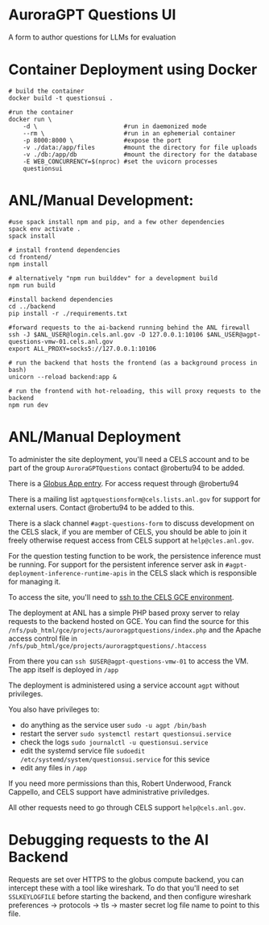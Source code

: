 # AuroraGPT Questions UI

A form to author questions for LLMs for evaluation

# Container Deployment using Docker

```
# build the container
docker build -t questionsui .

#run the container
docker run \
    -d \                        #run in daemonized mode
    --rm \                      #run in an ephemerial container
    -p 8000:8000 \              #expose the port
    -v ./data:/app/files        #mount the directory for file uploads
    -v ./db:/app/db             #mount the directory for the database
    -E WEB_CONCURRENCY=$(nproc) #set the uvicorn processes
    questionsui
```

# ANL/Manual Development: 

```
#use spack install npm and pip, and a few other dependencies
spack env activate .
spack install

# install frontend dependencies
cd frontend/
npm install

# alternatively "npm run builddev" for a development build
npm run build

#install backend dependencies
cd ../backend
pip install -r ./requirements.txt

#forward requests to the ai-backend running behind the ANL firewall
ssh -J $ANL_USER@login.cels.anl.gov -D 127.0.0.1:10106 $ANL_USER@agpt-questions-vmw-01.cels.anl.gov
export ALL_PROXY=socks5://127.0.0.1:10106

# run the backend that hosts the frontend (as a background process in bash)
unicorn --reload backend:app &

# run the frontend with hot-reloading, this will proxy requests to the backend
npm run dev
```

# ANL/Manual Deployment

To administer the site deployment, you'll need a CELS account and to be part of the group
`AuroraGPTQuestions` contact @robertu94 to be added.

There is a [Globus App entry](https://app.globus.org/settings/developers/projects/53651812-5228-4422-8067-cb01e3538a11/apps).  For access request through @robertu94

There is a mailing list `agptquestionsform@cels.lists.anl.gov` for support for
external users.  Contact @robertu94 to be added to this.

There is a slack channel `#agpt-questions-form` to discuss development on the
CELS slack, if you are member of CELS, you should be able to join it freely
otherwise request access from CELS support at `help@cles.anl.gov`.

For the question testing function to be work, the persistence inference must be
running.  For support for the persistent inference server ask in
`#agpt-deployment-inference-runtime-apis` in the CELS slack which is
responsible for managing it.

To access the site, you'll need to [ssh to the CELS GCE environment](https://help.cels.anl.gov/docs/linux/ssh/).

The deployment at ANL has a simple PHP based proxy server to relay requests to the backend hosted on GCE.  You can find the source for this `/nfs/pub_html/gce/projects/auroragptquestions/index.php` and the Apache access control file in  `/nfs/pub_html/gce/projects/auroragptquestions/.htaccess`

From there you can `ssh $USER@agpt-questions-vmw-01` to access the VM. The app itself is deployed in `/app`

The deployment is administered using a service account `agpt` without privileges.

You also have privileges to:

+ do anything as the service user `sudo -u agpt /bin/bash`
+ restart the server `sudo systemctl restart questionsui.service`
+ check the logs `sudo journalctl -u questionsui.service`
+ edit the systemd service file `sudoedit /etc/systemd/system/questionsui.service` for this sevice
+ edit any files in `/app`

If you need more permissions than this, Robert Underwood, Franck Cappello, and CELS support have administrative priviledges.

All other requests need to go through CELS support `help@cels.anl.gov`.


# Debugging requests to the AI Backend

Requests are set over HTTPS to the globus compute backend, you can intercept these with a tool like wireshark.
To do that you'll need to set `SSLKEYLOGFILE` before starting the backend, and then configure wireshark preferences -> protocols -> tls -> master secret log file name to point to this file.
